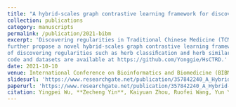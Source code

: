 ```yaml
---
title: "A hybrid-scales graph contrastive learning framework for discovering regularities in traditional Chinese medicine formula, BIBM'21"
collection: publications
category: manuscripts
permalink: /publication/2021-bibm
excerpt: 'Discovering regularities in Traditional Chinese Medicine (TCM) formula has been a hot topic in assisting TCM clinical treatment and poly-pharmacology research. Several machine learning methods, like topic model, auto-encoder, and GNNs, have been proposed for discovering regularities in TCM. However, they are often limited by speciﬁc data challenges (e.g., complex relations with rich TCM knowledge, sparsity and ambiguity, expensive data labeling, etc.) in TCM formulae. Addressing these challenges, we ﬁrst establish a TCM Attributed Heterogeneous Information Network (TAHIN) for modeling massive formulae, which can assemble various types of additional information and capture their relations. Based on the TAHIN, we
further propose a novel hybrid-scales graph contrastive learning framework to learn high-quality node representations in a whole unsupervised manner which can be helpful for various tasks
of discovering regularities such as herb classiﬁcation and herb similarity search, etc. Extensive experiments demonstrate the effectiveness and interpretability of our method. Our source
code and datasets are available at https://github.com/Yonggie/HsCTRD.'
date: 2021-10-10
venue: International Conference on Bioinformatics and Biomedicine (BIBM 2021)
slidesurl: 'https://www.researchgate.net/publication/357842240_A_Hybrid-scales_Graph_Contrastive_learning_Framework_for_Discovering_Regularities_in_Traditional_Chinese_Medicine_Formula'
paperurl: 'https://www.researchgate.net/publication/357842240_A_Hybrid-scales_Graph_Contrastive_learning_Framework_for_Discovering_Regularities_in_Traditional_Chinese_Medicine_Formula'
citation: Yingpei Wu, **Zecheng Yin**, Kaiyuan Zhou, Ruofei Wang, Yun Yang, Zepeng Yin, Chunyang Ruank, Yanchun Zhang. A hybrid-scales graph contrastive learning framework for discovering regularities in traditional Chinese medicine formula, BIBM'21
---
```

